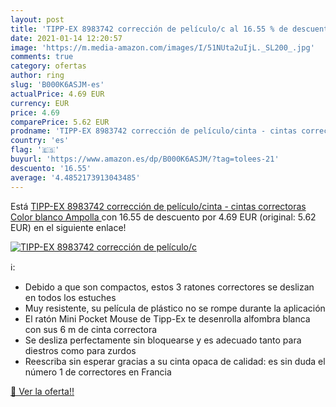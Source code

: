 ```yaml
---
layout: post
title: 'TIPP-EX 8983742 corrección de películo/c al 16.55 % de descuento'
date: 2021-01-14 12:20:57
image: 'https://m.media-amazon.com/images/I/51NUta2uIjL._SL200_.jpg'
comments: true
category: ofertas
author: ring
slug: 'B000K6ASJM-es'
actualPrice: 4.69 EUR
currency: EUR
price: 4.69
comparePrice: 5.62 EUR
prodname: 'TIPP-EX 8983742 corrección de películo/cinta - cintas correctoras  Color blanco  Ampolla '
country: 'es'
flag: '🇪🇸'
buyurl: 'https://www.amazon.es/dp/B000K6ASJM/?tag=tolees-21'
descuento: '16.55'
average: '4.4852173913043485'
---
```


Está [TIPP-EX 8983742 corrección de películo/cinta - cintas correctoras  Color blanco  Ampolla ](https://www.amazon.es/dp/B000K6ASJM/?tag=tolees-21) con 16.55 de descuento por 4.69 EUR (original: 5.62 EUR) en el siguiente enlace!

[![TIPP-EX 8983742 corrección de películo/c](https://m.media-amazon.com/images/I/51NUta2uIjL._SL200_.jpg)](https://www.amazon.es/dp/B000K6ASJM/?tag=tolees-21)

ℹ️:

- Debido a que son compactos, estos 3 ratones correctores se deslizan en todos los estuches
- Muy resistente, su película de plástico no se rompe durante la aplicación
- El ratón Mini Pocket Mouse de Tipp-Ex te desenrolla alfombra blanca con sus 6 m de cinta correctora
- Se desliza perfectamente sin bloquearse y es adecuado tanto para diestros como para zurdos
- Reescriba sin esperar gracias a su cinta opaca de calidad: es sin duda el número 1 de correctores en Francia

[🛒 Ver la oferta!!](https://www.amazon.es/dp/B000K6ASJM/?tag=tolees-21)
